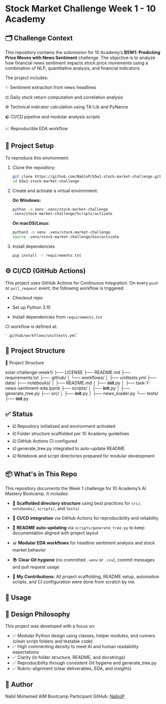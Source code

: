 # Stock Market Challenge Week 1 - 10 Academy

## 🗂 Challenge Context
This repository contains the submission for 10 Academy’s **B5W1: Predicting Price Moves with News Sentiment** challenge. The objective is to analyze how financial news sentiment impacts stock price movements using a combination of NLP, quantitative analysis, and financial indicators.

The project includes:

✨ Sentiment extraction from news headlines

⚖️ Daily stock return computation and correlation analysis

⚙️ Technical indicator calculation using TA-Lib and PyNance

🪨 CI/CD pipeline and modular analysis scripts

📈 Reproducible EDA workflow

## 🔧 Project Setup

To reproduce this environment:

1. Clone the repository:
   ```bash
   git clone https://github.com/NabloP/b5w1-stock-market-challenge.git
   cd b5w1-stock-market-challenge
   ```

2. Create and activate a virtual environment:
   
   **On Windows:**
    ```bash
    python -m venv .venv/stock-market-challenge
    .venv/stock-market-challenge/Scripts/activate
    ```

    **On macOS/Linux:**
    ```bash
    python3 -m venv .venv/stock-market-challenge
    source .venv/stock-market-challenge/bin/activate
    ```

3. Install dependencies
    ```bash
    pip install -r requirements.txt
    ```

## ⚙️ CI/CD (GitHub Actions)

This project uses GitHub Actions for Continuous Integration. On every `push` or `pull_request` event, the following workflow is triggered:

- Checkout repo

- Set up Python 3.10

- Install dependencies from `requirements.txt`

CI workflow is defined at:

    `.github/workflows/unittests.yml`

## 📁 Project Structure

<!-- TREE START -->
📁 Project Structure

solar-challenge-week1/
├── LICENSE
├── README.md
├── requirements.txt
├── .github/
│   └── workflows/
│       ├── unittests.yml
├── data/
├── notebooks/
│   ├── README.md
│   ├── __init__.py
│   ├── task-1-news-sentiment-eda.ipynb
├── scripts/
│   ├── __init__.py
│   ├── generate_tree.py
├── src/
│   ├── __init__.py
│   ├── news_loader.py
└── tests/
    ├── __init__.py
<!-- TREE END -->

## ✅ Status
- ☑️ Repository initialized and environment activated
- ☑️ Folder structure scaffolded per 10 Academy guidelines
- ☑️ GitHub Actions CI configured
- ☑️ generate_tree.py integrated to auto-update README
- ☑️ Notebook and script directories prepared for modular development


## 📦 What's in This Repo

This repository documents the Week 1 challenge for 10 Academy’s AI Mastery Bootcamp. It includes:

- 📁 **Scaffolded directory structure** using best practices for `src/`, `notebooks/`, `scripts/`, and `tests/`

- 🧪 **CI/CD integration** via GitHub Actions for reproducibility and reliability

- 🧹 **README auto-updating** via `scripts/generate_tree.py` to keep documentation aligned with project layout

- 📊 **Modular EDA workflows** for headline sentiment analysis and stock market behavior

- 📚 **Clear Git hygiene** (no committed `.venv` or `.csv`), commit messages and pull request usage

- 🧠 **My Contributions:** All project scaffolding, README setup, automation scripts, and CI configuration were done from scratch by me

## 🧪 Usage



## 🧠 Design Philosophy
This project was developed with a focus on:

- ✅ Modular Python design using classes, helper modules, and runners (clean script folders and testable code)
- ✅ High commenting density to meet AI and human readability expectations
- ✅ Clarity (in folder structure, README, and docstrings)
- ✅ Reproducibility through consistent Git hygiene and generate_tree.py
- ✅ Rubric-alignment (clear deliverables, EDA, and insights)

## 🚀 Author
Nabil Mohamed
AIM Bootcamp Participant
GitHub: [NabloP](https://github.com/NabloP)